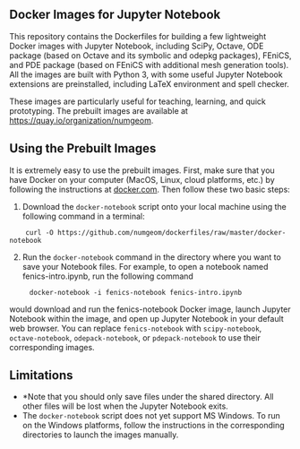 ## Docker Images for Jupyter Notebook

This repository contains the Dockerfiles for building a few lightweight Docker images with Jupyter Notebook, including SciPy, Octave, ODE package (based on Octave and its symbolic and odepkg packages), FEniCS, and PDE package (based on FEniCS with additional mesh generation tools). All the images are built with Python 3, with some useful Jupyter Notebook extensions are preinstalled, including LaTeX environment and spell checker.

These images are particularly useful for teaching, learning, and quick prototyping. The prebuilt images are available at <https://quay.io/organization/numgeom>.

## Using the Prebuilt Images

It is extremely easy to use the prebuilt images. First, make sure that you have Docker on your computer (MacOS, Linux, cloud platforms, etc.) by following the instructions at [docker.com](https://docs.docker.com/engine/getstarted/step_one/). Then follow these two basic steps:

 1. Download the `docker-notebook` script onto your local machine using the following command in a terminal:
 ```
     curl -O https://github.com/numgeom/dockerfiles/raw/master/docker-notebook
```
2. Run the `docker-notebook` command in the directory where you want to save your Notebook files. For example, to open a notebook named fenics-intro.ipynb, run the following command
```
     docker-notebook -i fenics-notebook fenics-intro.ipynb
``` 
   would download and run the fenics-notebook Docker image, launch Jupyter Notebook within the image, and open up Jupyter Notebook in your default web browser. You can replace `fenics-notebook` with `scipy-notebook`, `octave-notebook`, `odepack-notebook`, or `pdepack-notebook` to use their corresponding images.

## Limitations

* *Note that you should only save files under the shared directory. All other files will be lost when the Jupyter Notebook exits.
* The `docker-notebook` script does not yet support MS Windows. To run on the Windows platforms, follow the instructions in the corresponding directories to launch the images manually.
